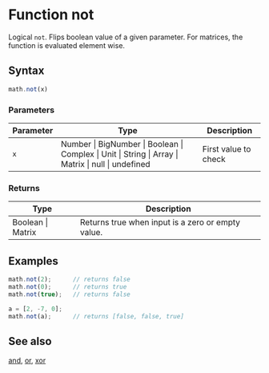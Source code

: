 # Function not

Logical `not`. Flips boolean value of a given parameter.
For matrices, the function is evaluated element wise.


## Syntax

```js
math.not(x)
```

### Parameters

Parameter | Type | Description
--------- | ---- | -----------
`x` | Number &#124; BigNumber &#124; Boolean &#124; Complex &#124; Unit &#124; String &#124; Array &#124; Matrix &#124; null &#124; undefined | First value to check

### Returns

Type | Description
---- | -----------
Boolean &#124; Matrix |  Returns true when input is a zero or empty value.


## Examples

```js
math.not(2);      // returns false
math.not(0);      // returns true
math.not(true);   // returns false

a = [2, -7, 0];
math.not(a);      // returns [false, false, true]
```


## See also

[and](and.md),
[or](or.md),
[xor](xor.md)


<!-- Note: This file is automatically generated from source code comments. Changes made in this file will be overridden. -->
